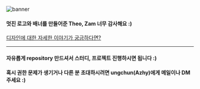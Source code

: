 ![banner](https://user-images.githubusercontent.com/50910456/227233755-214745e7-edbd-4194-94a5-fa5fca5784be.png)

#### 멋진 로고와 배너를 만들어준 Theo, Zam 너무 감사해요 :)
[디자인에 대한 자세한 이야기가 궁금하다면?](https://ungchun.notion.site/Logo-Banner-Story-09fc44482d9c45eaa9f81abbed5076d3)

---

#### 자유롭게 repository 만드셔서 스터디, 프로젝트 진행하시면 됩니다 :)
#### 혹시 권한 문제가 생기거나 다른 분 초대하시려면 ungchun(Azhy)에게 메일이나 DM 주세요 :)
